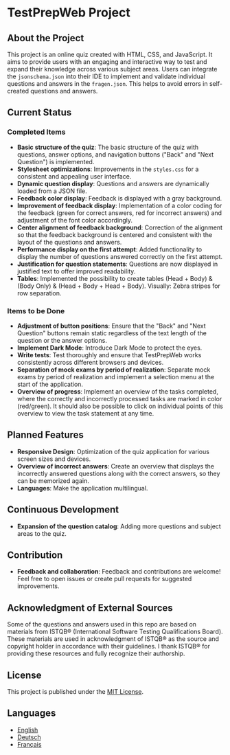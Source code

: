 # TestPrepWeb Project

## About the Project

This project is an online quiz created with HTML, CSS, and JavaScript. It aims to provide users with an engaging and
interactive way to test and expand their knowledge across various subject areas.
Users can integrate the `jsonschema.json` into their IDE to implement and validate individual questions and answers in
the `fragen.json`. This helps to avoid errors in self-created questions and answers.

## Current Status

### Completed Items

- **Basic structure of the quiz**: The basic structure of the quiz with questions, answer options, and navigation
  buttons ("Back" and "Next Question") is implemented.
- **Stylesheet optimizations**: Improvements in the `styles.css` for a consistent and appealing user interface.
- **Dynamic question display**: Questions and answers are dynamically loaded from a JSON file.
- **Feedback color display**: Feedback is displayed with a gray background.
- **Improvement of feedback display**: Implementation of a color coding for the feedback (green for correct answers, red
  for incorrect answers) and adjustment of the font color accordingly.
- **Center alignment of feedback background**: Correction of the alignment so that the feedback background is centered
  and consistent with the layout of the questions and answers.
- **Performance display on the first attempt**: Added functionality to display the number of questions answered
  correctly on the first attempt.
- **Justification for question statements**: Questions are now displayed in justified text to offer improved
  readability.
- **Tables**: Implemented the possibility to create tables (Head + Body) & (Body Only) & (Head + Body + Head + Body).
  Visually: Zebra stripes for row separation.

### Items to be Done

- **Adjustment of button positions**: Ensure that the "Back" and "Next Question" buttons remain static regardless of the
  text length of the question or the answer options.
- **Implement Dark Mode**: Introduce Dark Mode to protect the eyes.
- **Write tests**: Test thoroughly and ensure that TestPrepWeb works consistently across different browsers and devices.
- **Separation of mock exams by period of realization**: Separate mock exams by period of realization and implement a
  selection menu at the start of the application.
- **Overview of progress**: Implement an overview of the tasks completed, where the correctly and incorrectly processed
  tasks are marked in color (red/green). It should also be possible to click on individual points of this overview to
  view the task statement at any time.

## Planned Features

- **Responsive Design**: Optimization of the quiz application for various screen sizes and devices.
- **Overview of incorrect answers**: Create an overview that displays the incorrectly answered questions along with the
  correct answers, so they can be memorized again.
- **Languages**: Make the application multilingual.

## Continuous Development

- **Expansion of the question catalog**: Adding more questions and subject areas to the quiz.

## Contribution

- **Feedback and collaboration**: Feedback and contributions are welcome! Feel free to open issues or create pull
  requests for suggested improvements.

## Acknowledgment of External Sources

Some of the questions and answers used in this repo are based on materials from ISTQB® (International Software Testing
Qualifications Board).
These materials are used in acknowledgment of ISTQB® as the source and copyright holder in accordance with their
guidelines.
I thank ISTQB® for providing these resources and fully recognize their authorship.

## License

This project is published under the [MIT License](LICENSE/LICENSE.txt).

## Languages

- [English](README.md)
- [Deutsch](README_DE.md)
- [Français](README_FR.md)